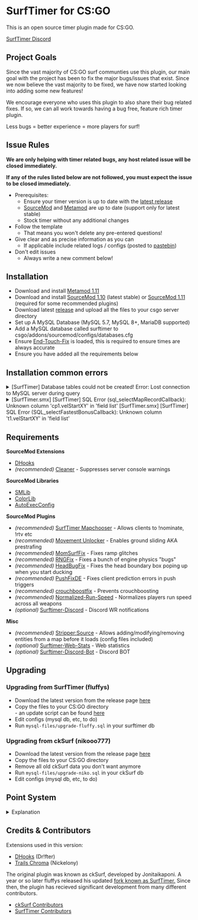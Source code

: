 # SurfTimer for CS:GO

This is an open source timer plugin made for CS:GO.

[SurfTimer Discord](https://discord.surftimer.dev)

## Project Goals

Since the vast majority of CS:GO surf communties use this plugin, our main goal with the project has been to fix the major bugs/issues that exist. Since we now believe the vast majority to be fixed, we have now started looking into adding some new features! 

We encourage everyone who uses this plugin to also share their bug related fixes. If so, we can all work towards having a bug free, feature rich timer plugin.

Less bugs = better experience = more players for surf!

## Issue Rules

**We are only helping with timer related bugs, any host related issue will be closed immediately.**

**If any of the rules listed below are not followed, you must expect the issue to be closed immediately.**

- Prerequisites:
	- Ensure your timer version is up to date with the [latest release](https://github.com/surftimer/Surftimer-Official/releases/latest)
	- [SourceMod](https://www.sourcemod.net/downloads.php?branch=stable) and [Metamod](https://www.sourcemm.net/downloads.php/?branch=stable) are up to date (support only for latest stable)
	- Stock timer without any additional changes
- Follow the template
	- That means you won't delete any pre-entered questions!
- Give clear and as precise information as you can
	- If applicable include related logs / configs (posted to [pastebin](https://pastebin.com/))
- Don't edit issues
	- Always write a new comment below!

## Installation

* Download and install [Metamod 1.11](https://www.sourcemm.net/downloads.php/?branch=stable)
* Download and install [SourceMod 1.10](https://www.sourcemod.net/downloads.php?branch=stable) (latest stable) or [SourceMod 1.11](https://www.sourcemod.net/downloads.php?branch=master&all=1) (required for some recommended plugins)
* Download latest [release](https://github.com/surftimer/SurfTimer/releases/latest) and upload all the files to your csgo server directory
* Set up A MySQL Database (MySQL 5.7, MySQL 8+, MariaDB supported)
* Add a MySQL database called surftimer to csgo/addons/sourcemod/configs/databases.cfg
* Ensure [End-Touch-Fix](https://github.com/rumourA/End-Touch-Fix) is loaded, this is required to ensure times are always accurate
* Ensure you have added all the requirements below

## Installation common errors
<details>
  <summary>[SurfTimer] Database tables could not be created! Error: Lost connection to MySQL server during query</summary>

Run the following queries on your database:

	CREATE TABLE IF NOT EXISTS `ck_announcements` (`id` int(11) NOT NULL AUTO_INCREMENT, `server` varchar(256) NOT NULL DEFAULT 'Beginner', `name` varchar(32) NOT NULL, `mapname` varchar(128) NOT NULL, `mode` int(11) NOT NULL DEFAULT '0', `time` varchar(32) NOT NULL, `group` int(12) NOT NULL DEFAULT '0', PRIMARY KEY (`id`))DEFAULT CHARSET=utf8mb4;
	CREATE TABLE IF NOT EXISTS ck_bonus (steamid VARCHAR(32), name VARCHAR(32), mapname VARCHAR(32), runtime FLOAT NOT NULL DEFAULT '-1.0', zonegroup INT(12) NOT NULL DEFAULT 1, style INT(11) NOT NULL DEFAULT 0, PRIMARY KEY(steamid, mapname, zonegroup, style)) DEFAULT CHARSET=utf8mb4;
	CREATE TABLE IF NOT EXISTS ck_checkpoints (steamid VARCHAR(32), mapname VARCHAR(32), cp1 FLOAT DEFAULT '0.0', cp2 FLOAT DEFAULT '0.0', cp3 FLOAT DEFAULT '0.0', cp4 FLOAT DEFAULT '0.0', cp5 FLOAT DEFAULT '0.0', cp6 FLOAT DEFAULT '0.0', cp7 FLOAT DEFAULT '0.0', cp8 FLOAT DEFAULT '0.0', cp9 FLOAT DEFAULT '0.0', cp10 FLOAT DEFAULT '0.0', cp11 FLOAT DEFAULT '0.0', cp12 FLOAT DEFAULT '0.0', cp13 FLOAT DEFAULT '0.0', cp14 FLOAT DEFAULT '0.0', cp15 FLOAT DEFAULT '0.0', cp16 FLOAT DEFAULT '0.0', cp17  FLOAT DEFAULT '0.0', cp18 FLOAT DEFAULT '0.0', cp19 FLOAT DEFAULT '0.0', cp20  FLOAT DEFAULT '0.0', cp21 FLOAT DEFAULT '0.0', cp22 FLOAT DEFAULT '0.0', cp23 FLOAT DEFAULT '0.0', cp24 FLOAT DEFAULT '0.0', cp25 FLOAT DEFAULT '0.0', cp26 FLOAT DEFAULT '0.0', cp27 FLOAT DEFAULT '0.0', cp28 FLOAT DEFAULT '0.0', cp29 FLOAT DEFAULT '0.0', cp30 FLOAT DEFAULT '0.0', cp31 FLOAT DEFAULT '0.0', cp32  FLOAT DEFAULT '0.0', cp33 FLOAT DEFAULT '0.0', cp34 FLOAT DEFAULT '0.0', cp35 FLOAT DEFAULT '0.0', zonegroup INT(12) NOT NULL DEFAULT 0, PRIMARY KEY(steamid, mapname, zonegroup)) DEFAULT CHARSET=utf8mb4;
	CREATE TABLE IF NOT EXISTS ck_latestrecords (steamid VARCHAR(32), name VARCHAR(32), runtime FLOAT NOT NULL DEFAULT '-1.0', map VARCHAR(32), date TIMESTAMP NOT NULL DEFAULT CURRENT_TIMESTAMP, PRIMARY KEY(steamid,map,date)) DEFAULT CHARSET=utf8mb4;
	CREATE TABLE IF NOT EXISTS ck_maptier (mapname VARCHAR(54) NOT NULL, tier INT(12), maxvelocity FLOAT NOT NULL DEFAULT '3500.0', announcerecord INT(11) NOT NULL DEFAULT '0', gravityfix INT(11) NOT NULL DEFAULT '1', ranked INT(11) NOT NULL DEFAULT '1', PRIMARY KEY(mapname)) DEFAULT CHARSET=utf8mb4;
	CREATE TABLE IF NOT EXISTS `ck_playeroptions2` (`steamid` varchar(32) NOT NULL DEFAULT '', `timer` int(11) NOT NULL DEFAULT '1', `hide` int(11) NOT NULL DEFAULT '0', `sounds` int(11) NOT NULL DEFAULT '1', `chat` int(11) NOT NULL DEFAULT '0', `viewmodel` int(11) NOT NULL DEFAULT '1', `autobhop` int(11) NOT NULL DEFAULT '1', `checkpoints` int(11) NOT NULL DEFAULT '1', `gradient` int(11) NOT NULL DEFAULT '3', `speedmode` int(11) NOT NULL DEFAULT '0', `centrespeed` int(11) NOT NULL DEFAULT '0', `centrehud` int(11) NOT NULL DEFAULT '1', teleside int(11) NOT NULL DEFAULT '0', `module1c` int(11) NOT NULL DEFAULT '1', `module2c` int(11) NOT NULL DEFAULT '2', `module3c` int(11) NOT NULL DEFAULT '3', `module4c` int(11) NOT NULL DEFAULT '4', `module5c` int(11) NOT NULL DEFAULT '5', `module6c` int(11) NOT NULL DEFAULT '6', `sidehud` int(11) NOT NULL DEFAULT '1', `module1s` int(11) NOT NULL DEFAULT '5', `module2s` int(11) NOT NULL DEFAULT '0', `module3s` int(11) NOT NULL DEFAULT '0', `module4s` int(11) NOT NULL DEFAULT '0', `module5s` int(11) NOT NULL DEFAULT '0', prestrafe int(11) NOT NULL DEFAULT '0', cpmessages int(11) NOT NULL DEFAULT '1', wrcpmessages int(11) NOT NULL DEFAULT '1', PRIMARY KEY (`steamid`)) DEFAULT CHARSET=utf8mb4;
	CREATE TABLE IF NOT EXISTS `ck_playerrank` (`steamid` varchar(32) NOT NULL DEFAULT '', `steamid64` varchar(64) DEFAULT NULL, `name` varchar(32) DEFAULT NULL, `country` varchar(32) DEFAULT NULL, `points` int(12) DEFAULT '0', `wrpoints` int(12) NOT NULL DEFAULT '0', `wrbpoints` int(12) NOT NULL DEFAULT '0', `wrcppoints` int(11) NOT NULL DEFAULT '0', `top10points` int(12) NOT NULL DEFAULT '0', `groupspoints` int(12) NOT NULL DEFAULT '0', `mappoints` int(11) NOT NULL DEFAULT '0', `bonuspoints` int(12) NOT NULL DEFAULT '0', `finishedmaps` int(12) DEFAULT '0', `finishedmapspro` int(12) DEFAULT '0', `finishedbonuses` int(12) NOT NULL DEFAULT '0', `finishedstages` int(12) NOT NULL DEFAULT '0', `wrs` int(12) NOT NULL DEFAULT '0', `wrbs` int(12) NOT NULL DEFAULT '0', `wrcps` int(12) NOT NULL DEFAULT '0', `top10s` int(12) NOT NULL DEFAULT '0', `groups` int(12) NOT NULL DEFAULT '0', `lastseen` int(64) DEFAULT NULL, `joined` int(64) NOT NULL, `timealive` int(64) NOT NULL DEFAULT '0', `timespec` int(64) NOT NULL DEFAULT '0', `connections` int(64) NOT NULL DEFAULT '1', `readchangelog` int(11) NOT NULL DEFAULT '0', `style` int(11) NOT NULL DEFAULT '0', PRIMARY KEY (`steamid`, `style`)) DEFAULT CHARSET=utf8mb4;
	CREATE TABLE IF NOT EXISTS ck_playertemp (steamid VARCHAR(32), mapname VARCHAR(32), cords1 FLOAT NOT NULL DEFAULT '-1.0', cords2 FLOAT NOT NULL DEFAULT '-1.0', cords3 FLOAT NOT NULL DEFAULT '-1.0', angle1 FLOAT NOT NULL DEFAULT '-1.0',angle2 FLOAT NOT NULL DEFAULT '-1.0',angle3 FLOAT NOT NULL DEFAULT '-1.0', EncTickrate INT(12) DEFAULT '-1.0', runtimeTmp FLOAT NOT NULL DEFAULT '-1.0', Stage INT, zonegroup INT NOT NULL DEFAULT 0, PRIMARY KEY(steamid,mapname)) DEFAULT CHARSET=utf8mb4;
	CREATE TABLE IF NOT EXISTS ck_playertimes (steamid VARCHAR(32), mapname VARCHAR(32), name VARCHAR(32), runtimepro FLOAT NOT NULL DEFAULT '-1.0', style INT(11) NOT NULL DEFAULT '0', PRIMARY KEY(steamid, mapname, style)) DEFAULT CHARSET=utf8mb4;
	CREATE TABLE IF NOT EXISTS ck_spawnlocations (mapname VARCHAR(54) NOT NULL, pos_x FLOAT NOT NULL, pos_y FLOAT NOT NULL, pos_z FLOAT NOT NULL, ang_x FLOAT NOT NULL, ang_y FLOAT NOT NULL, ang_z FLOAT NOT NULL,  `vel_x` float NOT NULL DEFAULT '0', `vel_y` float NOT NULL DEFAULT '0', `vel_z` float NOT NULL DEFAULT '0', zonegroup INT(12) DEFAULT 0, stage INT(12) DEFAULT 0, teleside INT(11) DEFAULT 0, PRIMARY KEY(mapname, zonegroup, stage, teleside)) DEFAULT CHARSET=utf8mb4;
	CREATE TABLE IF NOT EXISTS `ck_vipadmins` (`steamid` varchar(32) NOT NULL DEFAULT '', `title` varchar(128) DEFAULT '0', `namecolour` int(11) DEFAULT '0', `textcolour` int(11) NOT NULL DEFAULT '0', `joinmsg` varchar(255) DEFAULT 'none', `pbsound` varchar(256) NOT NULL DEFAULT 'none', `topsound` varchar(256) NOT NULL DEFAULT 'none', `wrsound` varchar(256) NOT NULL DEFAULT 'none', `inuse` int(11) DEFAULT '0', `vip` int(11) DEFAULT '0', `admin` int(11) NOT NULL DEFAULT '0', `zoner` int(11) NOT NULL DEFAULT '0', `active` int(11) NOT NULL DEFAULT '1', PRIMARY KEY (`steamid`), KEY `vip` (`steamid`,`vip`,`admin`,`zoner`)) DEFAULT CHARSET=utf8mb4;
	CREATE TABLE IF NOT EXISTS `ck_wrcps` (`steamid` varchar(32) NOT NULL DEFAULT '', `name` varchar(32) DEFAULT NULL, `mapname` varchar(32) NOT NULL DEFAULT '', `runtimepro` float NOT NULL DEFAULT '-1', `stage` int(11) NOT NULL, `style` int(11) NOT NULL DEFAULT '0', PRIMARY KEY (`steamid`,`mapname`,`stage`,`style`), KEY `stagerank` (`mapname`,`runtimepro`,`stage`,`style`)) DEFAULT CHARSET=utf8mb4;
	CREATE TABLE IF NOT EXISTS `ck_zones` (`mapname` varchar(54) NOT NULL, `zoneid` int(12) NOT NULL DEFAULT '-1', `zonetype` int(12) DEFAULT '-1', `zonetypeid` int(12) DEFAULT '-1', `pointa_x` float DEFAULT '-1', `pointa_y` float DEFAULT '-1', `pointa_z` float DEFAULT '-1', `pointb_x` float DEFAULT '-1', `pointb_y` float DEFAULT '-1', `pointb_z` float DEFAULT '-1', `vis` int(12) DEFAULT '0', `team` int(12) DEFAULT '0', `zonegroup` int(11) NOT NULL DEFAULT '0', `zonename` varchar(128) DEFAULT NULL, `hookname` varchar(128) DEFAULT 'None', `targetname` varchar(128) DEFAULT 'player', `onejumplimit` int(12) NOT NULL DEFAULT '1', `prespeed` int(64) NOT NULL DEFAULT '250.0', PRIMARY KEY (`mapname`,`zoneid`)) DEFAULT CHARSET=utf8mb4;
	CREATE TABLE IF NOT EXISTS ck_prinfo (steamid VARCHAR(32), name VARCHAR(32), mapname VARCHAR(32), runtime FLOAT NOT NULL DEFAULT '0.0', zonegroup INT(12) NOT NULL DEFAULT '0', PRtimeinzone FLOAT NOT NULL DEFAULT '0.0', PRcomplete FLOAT NOT NULL DEFAULT '0.0', PRattempts FLOAT NOT NULL DEFAULT '0.0', PRstcomplete FLOAT NOT NULL DEFAULT '0.0', PRIMARY KEY(steamid, mapname, zonegroup)) DEFAULT CHARSET=utf8mb4;

</details>

<details>
  <summary>[SurfTimer.smx] [SurfTimer] SQL Error (sql_selectMapRecordCallback): Unknown column 'cp1.velStartXY' in 'field list'
  [SurfTimer.smx] [SurfTimer] SQL Error (SQL_selectFastestBonusCallback): Unknown column 't1.velStartXY' in 'field list'</summary>

Run the following queries on your database:

	ALTER TABLE ck_bonus ADD velStartXY smallint(6) DEFAULT 0 NOT NULL;
	ALTER TABLE ck_bonus ADD velStartXYZ smallint(6) DEFAULT 0 NOT NULL;
	ALTER TABLE ck_bonus ADD velStartZ smallint(6) DEFAULT 0 NOT NULL;

	ALTER TABLE ck_playertimes ADD velStartXY smallint(6) DEFAULT 0 NOT NULL;
	ALTER TABLE ck_playertimes ADD velStartXYZ smallint(6) DEFAULT 0 NOT NULL;
	ALTER TABLE ck_playertimes ADD velStartZ smallint(6) DEFAULT 0 NOT NULL;

	ALTER TABLE ck_wrcps ADD velStartXY smallint(6) DEFAULT 0 NOT NULL;
	ALTER TABLE ck_wrcps ADD velStartXYZ smallint(6) DEFAULT 0 NOT NULL;
	ALTER TABLE ck_wrcps ADD velStartZ smallint(6) DEFAULT 0 NOT NULL;

</details>

## Requirements

**SourceMod Extensions**
* [DHooks](https://github.com/peace-maker/DHooks2)
* *(recommended)* [Cleaner](https://github.com/Accelerator74/Cleaner) - Suppresses server console warnings

**SourceMod Libraries**
* [SMLib](https://github.com/bcserv/smlib/tree/transitional_syntax)
* [ColorLib](https://github.com/c0rp3n/colorlib-sm)
* [AutoExecConfig](https://github.com/Impact123/AutoExecConfig)

**SourceMod Plugins**
* *(recommended)* [SurfTimer Mapchooser](https://github.com/surftimer/SurfTimer-Mapchooser) - Allows clients to !nominate, !rtv etc
* *(recommended)* [Movement Unlocker](https://forums.alliedmods.net/showthread.php?t=255298) - Enables ground sliding AKA prestrafing
* *(recommended)* [MomSurfFix](https://github.com/GAMMACASE/MomSurfFix) - Fixes ramp glitches
* *(recommended)* [RNGFix](https://github.com/jason-e/rngfix) - Fixes a bunch of engine physics "bugs"
* *(recommended)* [HeadBugFix](https://github.com/GAMMACASE/HeadBugFix) - Fixes the head boundary box poping up when you start ducking
* *(recommended)* [PushFixDE](https://github.com/GAMMACASE/PushFixDE) - Fixes client prediction errors in push triggers
* *(recommended)* [crouchboostfix](https://github.com/t5mat/crouchboostfix) - Prevents crouchboosting
* *(recommended)* [Normalized-Run-Speed](https://github.com/sneak-it/Normalized-Run-Speed) - Normalizes players run speed across all weapons
* *(optional)* [Surftimer-Discord](https://github.com/Sarrus1/SurfTimer-discord) - Discord WR notifications

**Misc**
* *(recommended)* [Stripper:Source](http://www.bailopan.net/stripper/) - Allows adding/modifying/removing entities from a map before it loads (config files included)
* *(optional)* [Surftimer-Web-Stats](https://github.com/KristianP26/Surftimer-Web-Stats) - Web statistics
* *(optional)* [Surftimer-Discord-Bot](https://github.com/Sarrus1/SurfTimer-Discord-Bot) - Discord BOT

## Upgrading

### Upgrading from SurfTimer (fluffys)

*   Download the latest version from the release page [here](https://github.com/surftimer/SurfTimer/releases/latest)
*   Copy the files to your CS:GO directory <br> - an update script can be found [here](https://github.com/z4lab/z4lab-surftimer/blob/master/scripts/upgrade_scripts/upgrade-fluffy.sh)
*   Edit configs (mysql db, etc, to do)
*   Run `mysql-files/upgrade-fluffy.sql` in your surftimer db

### Upgrading from ckSurf (nikooo777)

*   Download the latest version from the release page [here](https://github.com/surftimer/SurfTimer/releases/latest)
*   Copy the files to your CS:GO directory
*   Remove all old ckSurf data you don't want anymore
*   Run `mysql-files/upgrade-niko.sql` in your ckSurf db
*   Edit configs (mysql db, etc, to do)


## Point System
<details>
  <summary>Explanation</summary>

The points system has seen a massive overhaul from the original ckSurf; it is now a percentile tiered system. Points are now distributed in two ways: (1) map completion, and (2) map ranking. Map completion points will be given to all players who complete a specific and are dependent on the tier.
* Tier 1: 25
* Tier 2: 50
* Tier 3: 100
* Tier 4: 200
* Tier 5: 400
* Tier 6: 600
* Tier 7: 800
* Tier 8: 1000

Map ranking points are dependent upon the individuals ranking on the map. This is done firstly by calculation of the WR points for the map. WR points per tier are calculated as follows:
* Tier 1: WR = MAX(250, (58.5 + (1.75 * Number of Completes) / 6))
* Tier 2: WR = MAX(500, (82.15 + (2.8 * Number of Completes) / 5))
* Tier 3: WR = MAX(750, (117 + (3.5 * Number of Completes) / 4))
* Tier 4: WR = MAX(1000, (164.25 + (5.74 * Number of Completes) / 4))
* Tier 5: WR = MAX(1250, (234 + (7 * Number of Completes) / 4))
* Tier 6: WR = MAX(1500, (328 + (14 * Number of Completes) / 4))
* Tier 7: WR = MAX(1750, (420 + (21 * Number of Completes) / 4))
* Tier 8: WR = MAX(2000, (560 + (30 * Number of Completes) / 4))

Once the WR points are calculated the top 10 are points are calculated by multiplying the WR points by a factor. These factors are:
* Rank 2 = WR * 0.8
* Rank 3 = WR * 0.75
* Rank 4 = WR * 0.7
* Rank 5 = WR * 0.65
* Rank 6 = WR * 0.6
* Rank 7 = WR * 0.55
* Rank 8 = WR * 0.5
* Rank 9 = WR * 0.45
* Rank 10 = WR * 0.4

Players who are not in the top 10 but are above the 50th percentile in map ranking will be sorted into 5 groups – with each higher group giving proportionally more points. These groups and their point distribution are as follows:
* Group 1 (top 3.125%) = WR * 0.25
* Group 2 (top 6.25%) = (Group 1) / 1.5
* Group 3 (top 12.5%) = (Group 2) / 1.5
* Group 4 (top 25%) = (Group 3) / 1.5
* Group 5 (top 50%) = (Group 4) / 1.5

Take surf_aircontrol_nbv for example: (You can use sm_mi to see this menu)
<img src="http://puu.sh/ykaR8/7520a6b0d6.jpg" width="372" height="469" />

###### Credit to NDiamond for theory crafting this point system, I just implemented his idea

</details>

## Credits & Contributors

Extensions used in this version:
*   [DHooks](https://forums.alliedmods.net/showthread.php?t=180114) (Dr!fter)
*   [Trails Chroma](https://github.com/Nickelony/Trails-Chroma) (Nickelony)

The original plugin was known as ckSurf, developed by Jonitaikaponi. A year or so later fluffys released his updated [fork known as SurfTimer.](https://github.com/fluffyst/Surftimer) Since then, the plugin has recieved significant development from many different contributors.

*   [ckSurf Contributors](https://github.com/nikooo777/ckSurf/graphs/contributors)
*   [SurfTimer Contributors](https://github.com/surftimer/SurfTimer/graphs/contributors)